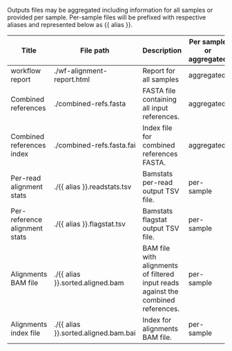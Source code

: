 Outputs files may be aggregated including information for all samples or provided per sample. Per-sample files will be prefixed with respective aliases and represented below as {{ alias }}.

| Title | File path | Description | Per sample or aggregated |
|-------|-----------|-------------|--------------------------|
| workflow report | ./wf-alignment-report.html | Report for all samples | aggregated |
| Combined references | ./combined-refs.fasta | FASTA file containing all input references. | aggregated |
| Combined references index | ./combined-refs.fasta.fai | Index file for combined references FASTA. | aggregated |
| Per-read alignment stats | ./{{ alias }}.readstats.tsv | Bamstats per-read output TSV file. | per-sample |
| Per-reference alignment stats | ./{{ alias }}.flagstat.tsv | Bamstats flagstat output TSV file. | per-sample |
| Alignments BAM file | ./{{ alias }}.sorted.aligned.bam | BAM file with alignments of filtered input reads against the combined references. | per-sample |
| Alignments index file | ./{{ alias }}.sorted.aligned.bam.bai | Index for alignments BAM file. | per-sample |
